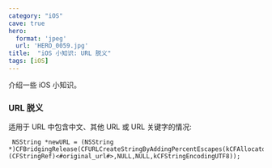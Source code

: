 ```yaml
---
category: "iOS"
cave: true
hero:
  format: 'jpeg'
  url: 'HERO_0059.jpg'
title:  "iOS 小知识: URL 脱义"
tags: [iOS]
---
```

介绍一些 iOS 小知识。

### URL 脱义

适用于 URL 中包含中文、其他 URL 或 URL 关键字的情况:

```objc
 NSString *newURL = (NSString *)CFBridgingRelease(CFURLCreateStringByAddingPercentEscapes(kCFAllocatorDefault,(CFStringRef)<#original_url#>,NULL,NULL,kCFStringEncodingUTF8));
```




